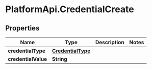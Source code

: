 # PlatformApi.CredentialCreate

## Properties

Name | Type | Description | Notes
------------ | ------------- | ------------- | -------------
**credentialType** | [**CredentialType**](CredentialType.md) |  |
**credentialValue** | **String** |  |
